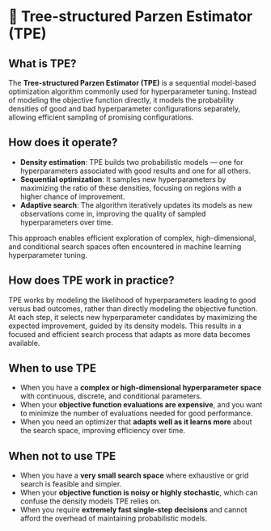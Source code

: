 # <span class="tutorial_icon invert_in_dark_mode">🌳</span> Tree-structured Parzen Estimator (TPE)

<div id="toc"></div>

<!-- What is TPE and how does it work? -->

<!-- Category: Models -->

## What is TPE?

The **Tree-structured Parzen Estimator (TPE)** is a sequential model-based optimization algorithm commonly used for hyperparameter tuning. Instead of modeling the objective function directly, it models the probability densities of good and bad hyperparameter configurations separately, allowing efficient sampling of promising configurations.

## How does it operate?

- **Density estimation**: TPE builds two probabilistic models — one for hyperparameters associated with good results and one for all others.
- **Sequential optimization**: It samples new hyperparameters by maximizing the ratio of these densities, focusing on regions with a higher chance of improvement.
- **Adaptive search**: The algorithm iteratively updates its models as new observations come in, improving the quality of sampled hyperparameters over time.

This approach enables efficient exploration of complex, high-dimensional, and conditional search spaces often encountered in machine learning hyperparameter tuning.

## How does TPE work in practice?

TPE works by modeling the likelihood of hyperparameters leading to good versus bad outcomes, rather than directly modeling the objective function. At each step, it selects new hyperparameter candidates by maximizing the expected improvement, guided by its density models. This results in a focused and efficient search process that adapts as more data becomes available.

## When to use TPE

- When you have a **complex or high-dimensional hyperparameter space** with continuous, discrete, and conditional parameters.
- When your **objective function evaluations are expensive**, and you want to minimize the number of evaluations needed for good performance.
- When you need an optimizer that **adapts well as it learns more** about the search space, improving efficiency over time.

## When not to use TPE

- When you have a **very small search space** where exhaustive or grid search is feasible and simpler.
- When your **objective function is noisy or highly stochastic**, which can confuse the density models TPE relies on.
- When you require **extremely fast single-step decisions** and cannot afford the overhead of maintaining probabilistic models.
